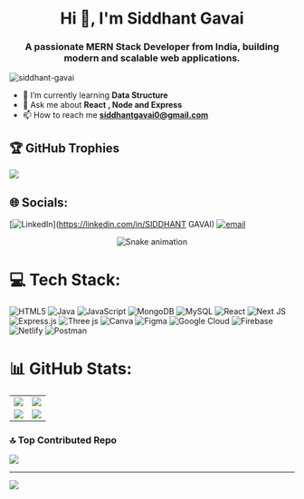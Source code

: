 <h1 align="center">Hi 👋, I'm Siddhant Gavai</h1>
<h3 align="center">A passionate MERN Stack Developer from India, building modern and scalable web applications.</h3>
 
<p align="left">  
  <img src="https://komarev.com/ghpvc/?username=siddhant-gavai&label=Profile%20views&color=0e75b6&style=flat" alt="siddhant-gavai" />   
</p>  
  
- 🌱 I’m currently learning **Data Structure**
- 💬 Ask me about **React , Node and Express** 
- 📫 How to reach me **siddhantgavai0@gmail.com**

## 🏆 GitHub Trophies
![](https://github-profile-trophy.vercel.app/?username=siddhant-gavai&theme=radical&no-frame=false&no-bg=true&margin-w=4)

## 🌐 Socials:
[![LinkedIn](https://img.shields.io/badge/LinkedIn-%230077B5.svg?logo=linkedin&logoColor=white)](https://linkedin.com/in/SIDDHANT GAVAI) 
[![email](https://img.shields.io/badge/Email-D14836?logo=gmail&logoColor=white)](mailto:siddhantgavai0@gmail.com) 

<!-- Snake Game Repo View -->
<div align="center">
  <img src="https://profile-readme-generator.com/assets/snake.svg" alt="Snake animation" />
</div>

# 💻 Tech Stack:
![HTML5](https://img.shields.io/badge/html5-%23E34F26.svg?style=for-the-badge&logo=html5&logoColor=white) 
![Java](https://img.shields.io/badge/java-%23ED8B00.svg?style=for-the-badge&logo=openjdk&logoColor=white) 
![JavaScript](https://img.shields.io/badge/javascript-%23323330.svg?style=for-the-badge&logo=javascript&logoColor=%23F7DF1E) 
![MongoDB](https://img.shields.io/badge/MongoDB-%234ea94b.svg?style=for-the-badge&logo=mongodb&logoColor=white) 
![MySQL](https://img.shields.io/badge/mysql-4479A1.svg?style=for-the-badge&logo=mysql&logoColor=white) 
![React](https://img.shields.io/badge/react-%2320232a.svg?style=for-the-badge&logo=react&logoColor=%2361DAFB) 
![Next JS](https://img.shields.io/badge/Next-black?style=for-the-badge&logo=next.js&logoColor=white) 
![Express.js](https://img.shields.io/badge/express.js-%23404d59.svg?style=for-the-badge&logo=express&logoColor=%2361DAFB) 
![Three js](https://img.shields.io/badge/threejs-black?style=for-the-badge&logo=three.js&logoColor=white) 
![Canva](https://img.shields.io/badge/Canva-%2300C4CC.svg?style=for-the-badge&logo=Canva&logoColor=white) 
![Figma](https://img.shields.io/badge/figma-%23F24E1E.svg?style=for-the-badge&logo=figma&logoColor=white) 
![Google Cloud](https://img.shields.io/badge/GoogleCloud-%234285F4.svg?style=for-the-badge&logo=google-cloud&logoColor=white) 
![Firebase](https://img.shields.io/badge/firebase-%23039BE5.svg?style=for-the-badge&logo=firebase) 
![Netlify](https://img.shields.io/badge/netlify-%23000000.svg?style=for-the-badge&logo=netlify&logoColor=#00C7B7) 
![Postman](https://img.shields.io/badge/Postman-FF6C37?style=for-the-badge&logo=postman&logoColor=white)

# 📊 GitHub Stats:
<div align="center">

<table>
<tr>
<td>
<img src="https://github-readme-stats.vercel.app/api?username=siddhant-gavai&theme=dark&hide_border=false&include_all_commits=true&count_private=false" />
</td>
<td>
<img src="https://nirzak-streak-stats.vercel.app/?user=siddhant-gavai&theme=dark&hide_border=false" />
</td>
</tr>
<tr>
<td>
<img src="https://quotes-github-readme.vercel.app/api?type=horizontal&theme=radical" />
</td>
<td>
<img src="https://github-readme-stats.vercel.app/api/top-langs/?username=siddhant-gavai&theme=dark&hide_border=false&include_all_commits=true&count_private=false&layout=compact" />
</td>
</tr>
</table>

</div>

### 🔝 Top Contributed Repo
![](https://github-contributor-stats.vercel.app/api?username=siddhant-gavai&limit=5&theme=dark&combine_all_yearly_contributions=true)

---
[![](https://visitcount.itsvg.in/api?id=siddhant-gavai&icon=0&color=0)](https://visitcount.itsvg.in)

<!-- Proudly created with GPRM ( https://gprm.itsvg.in ) -->
